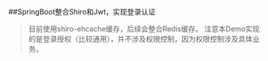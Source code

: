 ##SpringBoot整合Shiro和Jwt，实现登录认证

>目前使用shiro-ehcache缓存，后续会整合Redis缓存。
>注意本Demo实现的是登录授权（比较通用），并不涉及权限控制，因为权限控制涉及具体业务。